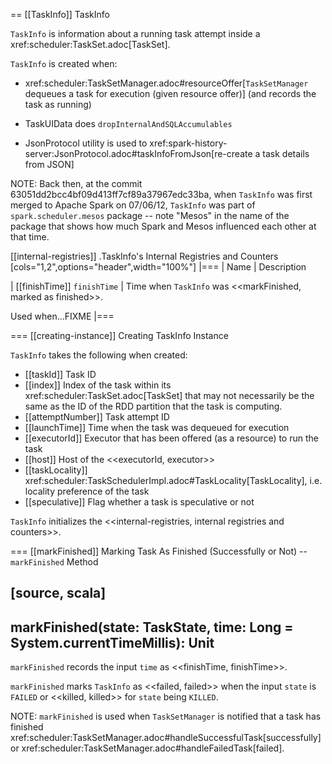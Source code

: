 == [[TaskInfo]] TaskInfo

`TaskInfo` is information about a running task attempt inside a xref:scheduler:TaskSet.adoc[TaskSet].

`TaskInfo` is created when:

* xref:scheduler:TaskSetManager.adoc#resourceOffer[`TaskSetManager` dequeues a task for execution (given resource offer)] (and records the task as running)

* TaskUIData does `dropInternalAndSQLAccumulables`

* JsonProtocol utility is used to xref:spark-history-server:JsonProtocol.adoc#taskInfoFromJson[re-create a task details from JSON]

NOTE: Back then, at the commit 63051dd2bcc4bf09d413ff7cf89a37967edc33ba, when `TaskInfo` was first merged to Apache Spark on 07/06/12, `TaskInfo` was part of `spark.scheduler.mesos` package -- note "Mesos" in the name of the package that shows how much Spark and Mesos influenced each other at that time.

[[internal-registries]]
.TaskInfo's Internal Registries and Counters
[cols="1,2",options="header",width="100%"]
|===
| Name
| Description

| [[finishTime]] `finishTime`
| Time when `TaskInfo` was <<markFinished, marked as finished>>.

Used when...FIXME
|===

=== [[creating-instance]] Creating TaskInfo Instance

`TaskInfo` takes the following when created:

* [[taskId]] Task ID
* [[index]] Index of the task within its xref:scheduler:TaskSet.adoc[TaskSet] that may not necessarily be the same as the ID of the RDD partition that the task is computing.
* [[attemptNumber]] Task attempt ID
* [[launchTime]] Time when the task was dequeued for execution
* [[executorId]] Executor that has been offered (as a resource) to run the task
* [[host]] Host of the <<executorId, executor>>
* [[taskLocality]] xref:scheduler:TaskSchedulerImpl.adoc#TaskLocality[TaskLocality], i.e. locality preference of the task
* [[speculative]] Flag whether a task is speculative or not

`TaskInfo` initializes the <<internal-registries, internal registries and counters>>.

=== [[markFinished]] Marking Task As Finished (Successfully or Not) -- `markFinished` Method

[source, scala]
----
markFinished(state: TaskState, time: Long = System.currentTimeMillis): Unit
----

`markFinished` records the input `time` as <<finishTime, finishTime>>.

`markFinished` marks `TaskInfo` as <<failed, failed>> when the input `state` is `FAILED` or <<killed, killed>> for `state` being `KILLED`.

NOTE: `markFinished` is used when `TaskSetManager` is notified that a task has finished xref:scheduler:TaskSetManager.adoc#handleSuccessfulTask[successfully] or xref:scheduler:TaskSetManager.adoc#handleFailedTask[failed].
